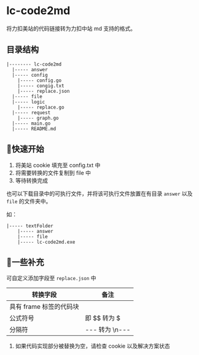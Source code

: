 # lc-code2md
将力扣美站的代码链接转为力扣中站 md 支持的格式。

## 目录结构
```text
|-------- lc-code2md
  |----- answer
  |----- config
    |----- config.go
    |----- congig.txt
    |----- replace.json
  |----- file
  |----- logic
    |----- replace.go
  |----- request
    |----- graph.go
  |----- main.go
  |----- README.md
```

## 🚀快速开始

1. 将美站 cookie 填充至 config.txt 中
2. 将需要转换的文件复制到 file 中
3. 等待转换完成



也可以下载目录中的可执行文件，并将该可执行文件放置在有目录 `answer` 以及 `file` 的文件夹中。

如：

```text
|----- textFolder
	|----- answer
	|----- file
	|----- lc-code2md.exe
```



## 🎈一些补充
可自定义添加字段至 `replace.json` 中

| 转换字段                | 备注           |
| ----------------------- | -------------- |
| 具有 frame 标签的代码块 |                |
| 公式符号                | 即 $$ 转为 $   |
| 分隔符                  | --- 转为 \n--- |



1. 如果代码实现部分被替换为空，请检查 cookie 以及解决方案状态
